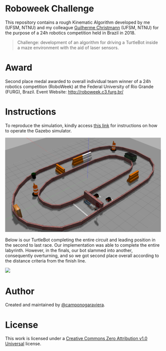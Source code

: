 # Roboweek Challenge

This repository contains a rough Kinematic Algorithm developed by me (UFSM, NTNU) and my colleague [Guilherme Christmann](https://github.com/guichristmann) (UFSM, NTNU) for the purpose of a 24h robotics competition held in Brazil in 2018.

> Challenge: development of an algorithm for driving a TurtleBot inside a maze environment with the aid of laser sensors. 

# Award

Second place medal awarded to overall individual team winner of a 24h robotics competition (RoboWeek) at the Federal University of Rio Grande (FURG), Brazil.
Event Website: http://roboweek.c3.furg.br/

# Instructions
To reproduce the simulation, kindly access [this link](https://drive.google.com/drive/folders/1rIWDC9wHPcT_eNRiRx-XcyBCDKqV4Xsh) for instructions on how to operate the Gazebo simulator.

![](GazeboSimulator.png)

Below is our TurtleBot completing the entire circuit and leading position in the second to last race. Our implementation was able to complete the entire labyrinth. However, in the finals, our bot slammed into another, consequently overturning, and so we got second place overall according to the distance criteria from the finish line.

![](competition.gif)

# Author

Created and maintained by [@camponogaraviera][1].

[1]: https://github.com/camponogaraviera

# License

This work is licensed under a [Creative Commons Zero Attribution v1.0 Universal](LICENSE) license.
